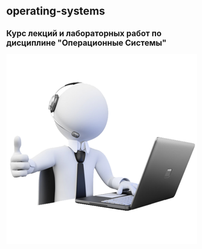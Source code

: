 # operating-systems

## Курс лекций и лабораторных работ по дисциплине "Операционные Системы"
![GitHub Logo](https://github.com/Denis-Source/algorithmic-computation/blob/main/1.%20%D0%9F%D0%BE%D0%BD%D1%8F%D1%82%D0%B8%D0%B5%20%D0%B8%20%D0%B2%D0%B8%D0%B4%D1%8B%20%D0%B0%D0%BB%D0%B3%D0%BE%D1%80%D0%B8%D1%82%D0%BC%D0%BE%D0%B2/%D0%9A%D0%BE%D1%80%D1%82%D0%B8%D0%BD%D0%BA%D0%B5/13.png)
